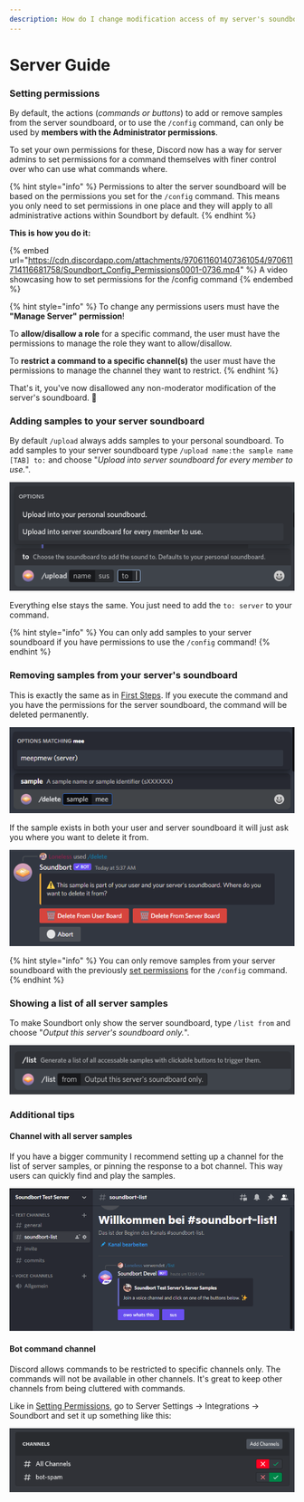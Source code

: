 ```yaml
---
description: How do I change modification access of my server's soundboard?
---
```


# Server Guide

### Setting permissions

By default, the actions (_commands or buttons_) to add or remove samples from the server soundboard, or to use the `/config` command, can only be used by **members with the Administrator permissions**.

To set your own permissions for these, Discord now has a way for server admins to set permissions for a command themselves with finer control over who can use what commands where.

{% hint style="info" %}
Permissions to alter the server soundboard will be based on the permissions you set for the `/config` command. This means you only need to set permissions in one place and they will apply to all administrative actions within Soundbort by default.
{% endhint %}

**This is how you do it:**

{% embed url="https://cdn.discordapp.com/attachments/970611601407361054/970611714116681758/Soundbort_Config_Permissions0001-0736.mp4" %}
A video showcasing how to set permissions for the /config command
{% endembed %}

{% hint style="info" %}
To change any permissions users must have the **"Manage Server" permission**!

To **allow/disallow a role** for a specific command, the user must have the permissions to manage the role they want to allow/disallow.

To **restrict a command to a specific channel(s)** the user must have the permissions to manage the channel they want to restrict.
{% endhint %}

That's it, you've now disallowed any non-moderator modification of the server's soundboard. :tada:&#x20;

### Adding samples to your server soundboard

By default `/upload` always adds samples to your personal soundboard. To add samples to your server soundboard type `/upload name:the sample name [TAB] to:` and choose "_Upload into server soundboard for every member to use._".

![Add samples to your server soundboard.](<../.gitbook/assets/grafik (27).png>)

Everything else stays the same. You just need to add the `to: server` to your command.

{% hint style="info" %}
You can only add samples to your server soundboard if you have permissions to use the `/config` command!
{% endhint %}

### Removing samples from your server's soundboard

This is exactly the same as in [First Steps](first-steps.md#removing-samples-from-your-soundboard). If you execute the command and you have the permissions for the server soundboard, the command will be deleted permanently.

![Delete command with a sample name suggestion for a server sample.](<../.gitbook/assets/grafik (25).png>)

If the sample exists in both your user and server soundboard it will just ask you where you want to delete it from.

![Delete command choice wether to delete the sample from the user or server soundboard.](<../.gitbook/assets/grafik (26).png>)

{% hint style="info" %}
You can only remove samples from your server soundboard with the previously [set permissions](server-guide.md#setting-permissions) for the `/config` command.
{% endhint %}

### Showing a list of all server samples

To make Soundbort only show the server soundboard, type `/list from` and choose "_Output this server's soundboard only._".

![Command for showing only the server soundboard.](<../.gitbook/assets/grafik (23).png>)

### Additional tips

#### Channel with all server samples

If you have a bigger community I recommend setting up a channel for the list of server samples, or pinning the response to a bot channel. This way users can quickly find and play the samples.

![Setup of a channel which shows the server's soundboard.](<../.gitbook/assets/grafik (6).png>)

#### Bot command channel

Discord allows commands to be restricted to specific channels only. The commands will not be available in other channels. It's great to keep other channels from being cluttered with commands.

Like in [Setting Permissions](server-guide.md#setting-permissions), go to Server Settings -> Integrations -> Soundbort and set it up something like this:

![Setup of permissions that only allows commands in #bot-spam](<../.gitbook/assets/grafik (22).png>)
